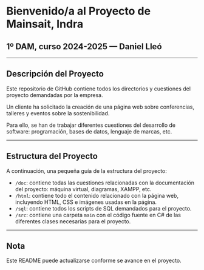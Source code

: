 # Bienvenido/a al Proyecto de Mainsait, Indra

## 1º DAM, curso 2024-2025 — Daniel Lleó

---

## Descripción del Proyecto

Este repositorio de GitHub contiene todos los directorios y cuestiones del proyecto demandadas por la empresa.

Un cliente ha solicitado la creación de una página web sobre conferencias, talleres y eventos sobre la sostenibilidad.

Para ello, se han de trabajar diferentes cuestiones del desarrollo de software: programación, bases de datos, lenguaje de marcas, etc.

---

## Estructura del Proyecto

A continuación, una pequeña guía de la estructura del proyecto:

- `/doc`: contiene todas las cuestiones relacionadas con la documentación del proyecto: máquina virtual, diagramas, XAMPP, etc.
- `/html`: contiene todo el contenido relacionado con la página web, incluyendo HTML, CSS e imágenes usadas en la página.
- `/sql`: contiene todos los scripts de SQL demandados para el proyecto.
- `/src`: contiene una carpeta `main` con el código fuente en C# de las diferentes clases necesarias para el proyecto.

---

## Nota

Este README puede actualizarse conforme se avance en el proyecto.